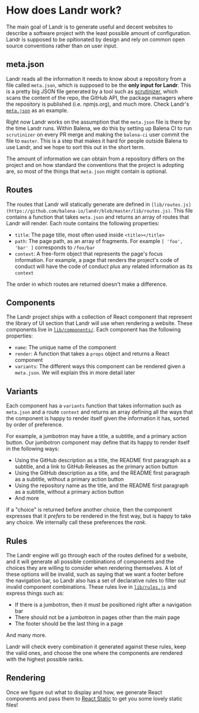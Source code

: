 How does Landr work?
====================

The main goal of Landr is to generate useful and decent websites to describe a
software project with the least possible amount of configuration. Landr is
supposed to be opitionated by design and rely on common open source conventions
rather than on user input.

meta.json
---------

Landr reads all the information it needs to know about a repository from a file
called `meta.json`, which is supposed to be the **only input for Landr**. This
is a pretty big JSON file generated by a tool such as
[scrutinizer](https://github.com/balena-io-modules/scrutinizer), which scans
the content of the repo, the GitHub API, the package managers where the
repository is published (i.e. npmjs.org), and much more. Check Landr's
[`meta.json`](https://github.com/balena-io/landr/blob/master/meta.json) as an
example.

Right now Landr works on the assumption that the `meta.json` file is there by
the time Landr runs. Within Balena, we do this by setting up Balena CI to run
`scrutinizer` on every PR merge and making the `balena-ci` user commit the file
to `master`. This is a step that makes it hard for people outside Balena to use
Landr, and we hope to sort this out in the short term.

The amount of information we can obtain from a repository differs on the
project and on how standard the conventions that the project is adopting are,
so most of the things that `meta.json` might contain is optional.

Routes
------

The routes that Landr will statically generate are defined in
`[lib/routes.js](https://github.com/balena-io/landr/blob/master/lib/routes.js)`.
This file contains a function that takes `meta.json` and returns an array of
routes that Landr will render. Each route contains the following properties:

- `title`: The page title, most often used inside `<title></title>`
- `path`: The page path, as an array of fragments. For example `[ 'foo', 'bar'
  ]` corresponds to `/foo/bar`
- `context`: A free-form object that represents the page's focus information.
  For example, a page that renders the project's code of conduct will have the
  code of conduct plus any related information as its `context`

The order in which routes are returned doesn't make a difference.

Components
----------

The Landr project ships with a collection of React component that represent the
library of UI section that Landr will use when rendering a website. These
components live in
[`lib/components/`](https://github.com/balena-io/landr/tree/master/lib/components).
Each component has the following properties:

- `name`: The unique name of the component
- `render`: A function that takes a `props` object and returns a React
  component
- `variants`: The different ways this component can be rendered given a
  `meta.json`. We will explain this in more detail later

Variants
--------

Each component has a `variants` function that takes information such as
`meta.json` and a route `context` and returns an array defining all the ways
that the component is happy to render itself given the information it has,
sorted by order of preference.

For example, a jumbotron may have a title, a subtitle, and a primary action
button. Our jumbotron component may define that its happy to render itself in
the following ways:

- Using the GitHub description as a title, the README first paragraph as a
  subtitle, and a link to GitHub Releases as the primary action button
- Using the GitHub description as a title, and the README first paragraph as a
  subtitle, without a primary action button
- Using the repository name as the title, and the README first paragraph as a
  subtitle, without a primary action button
- And more

If a "choice" is returned before another choice, then the component expresses
that it *prefers* to be rendered in the first way, but is happy to take any
choice. We internally call these preferences the *rank*.

Rules
-----

The Landr engine will go through each of the routes defined for a website, and
it will generate all possible combinations of components and the choices they
are willing to consider when rendering themselves. A lot of these options will
be invalid, such as saying that we want a footer before the navigation bar, so
Landr also has a set of declarative rules to filter out invalid component
combinations. These rules live in
[`lib/rules.js`](https://github.com/balena-io/landr/blob/master/lib/rules.js)
and express things such as:

- If there is a jumbotron, then it must be positioned right after a navigation
  bar
- There should not be a jumbotron in pages other than the main page
- The footer should be the last thing in a page

And many more.

Landr will check every combination it generated against these rules, keep the
valid ones, and choose the one where the components are rendered with the
highest possible ranks.

Rendering
---------

Once we figure out what to display and how, we generate React components and
pass them to [React Static](https://github.com/nozzle/react-static) to get you
some lovely static files!
